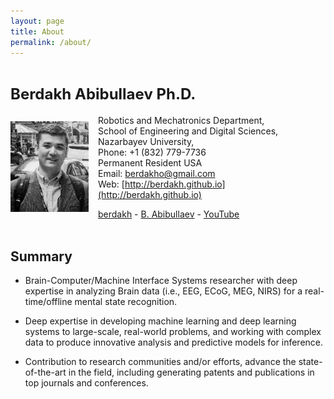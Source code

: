 ```yaml
---
layout: page
title: About
permalink: /about/
---
```

# <font size="5"> Berdakh Abibullaev Ph.D. </font>

<img src="..\images\profilephoto.jpg"
     style="float: left; margin-right: 15px; 
     margin-top:10px; margin-bottom: 10px; 
     width:125px;height:145px;" 
/>

Robotics and Mechatronics Department,<br/>
School of Engineering and Digital Sciences, <br/>
Nazarbayev University, <br/>
Phone: +1 (832) 779-7736 <br/>
Permanent Resident USA <br/> 
Email: <a href="mailto:berdakho@gmail.com">berdakho@gmail.com</a>  
Web: [http://berdakh.github.io](http://berdakh.github.io) <br/>

<div id="webaddress">
  <a href="https://github.com/berdakh"><i class="fab fa-github"></i> berdakh</a> - 
  <a href="https://www.researchgate.net/profile/Berdakh-Abibullaev"><i class="ai ai-researchgate"></i>B. Abibullaev</a> -
  <a href="https://www.youtube.com/channel/UCOUcmoCAWBFaqPb1Fu3J86A/videos"><i class="fab fa-youtube"></i> YouTube </a>  
</div>

<br/>  

## Summary

- Brain-Computer/Machine Interface Systems researcher with deep expertise in analyzing Brain data (i.e., EEG, ECoG, MEG, NIRS) for a real-time/offline mental state recognition.

- Deep expertise in developing machine learning and deep learning systems to large-scale, real-world problems, and working with complex data to produce innovative analysis and predictive models for inference.

- Contribution to research communities and/or efforts, advance the state-of-the-art in the field, including generating patents and publications in top journals and conferences.
<br/>  
